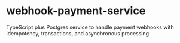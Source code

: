 # webhook-payment-service
TypeScript plus Postgres service to handle payment webhooks with idempotency, transactions, and asynchronous processing
